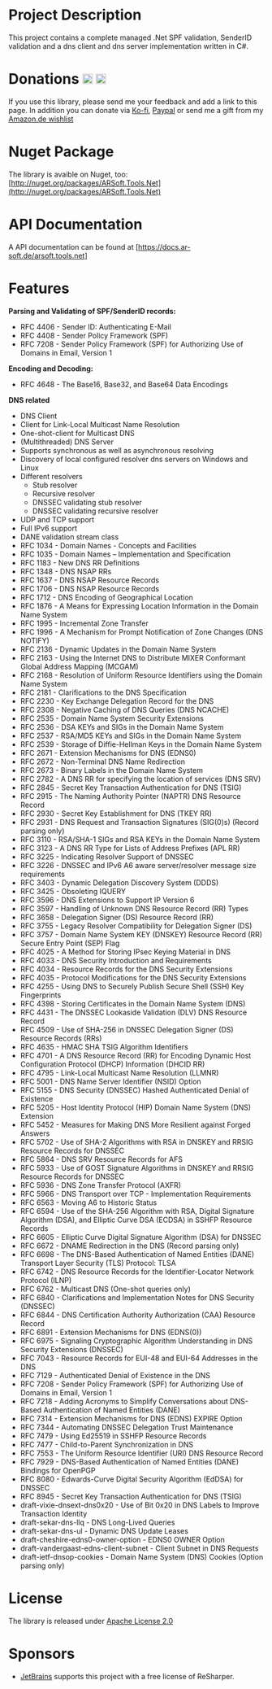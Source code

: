 # Project Description
This project contains a complete managed .Net SPF validation, SenderID validation and a dns client and dns server implementation written in C#.

# Donations [<img src="https://ko-fi.com/img/githubbutton_sm.svg" height="20" alt="Support me on Ko-fi">](https://ko-fi.com/alexreinert) [<img src="https://img.shields.io/badge/donate-PayPal-green.svg" height="20" alt="Donate via Paypal">](https://www.paypal.com/donate/?cmd=_s-xclick&hosted_button_id=4PW43VJ2DZ7R2)
If you use this library, please send me your feedback and add a link to this page.
In addition you can donate via [Ko-fi](https://ko-fi.com/alexreinert), [Paypal](https://www.paypal.com/donate/?cmd=_s-xclick&hosted_button_id=4PW43VJ2DZ7R2) or send me a gift from my [Amazon.de wishlist](https://www.amazon.de/gp/registry/wishlist/3NNUQIQO20AAP/ref=nav_wishlist_lists_1)

# Nuget Package
The library is avaible on Nuget, too: [http://nuget.org/packages/ARSoft.Tools.Net](http://nuget.org/packages/ARSoft.Tools.Net)

# API Documentation
A API documentation can be found at [https://docs.ar-soft.de/arsoft.tools.net]

# Features
**Parsing and Validating of SPF/SenderID records:**
* RFC 4406 - Sender ID: Authenticating E-Mail
* RFC 4408 - Sender Policy Framework (SPF)
* RFC 7208 - Sender Policy Framework (SPF) for Authorizing Use of Domains in Email, Version 1

**Encoding and Decoding:**
* RFC 4648 - The Base16, Base32, and Base64 Data Encodings

**DNS related**
* DNS Client
* Client for Link-Local Multicast Name Resolution
* One-shot-client for Multicast DNS
* (Multithreaded) DNS Server
* Supports synchronous as well as asynchronous resolving
* Discovery of local configured resolver dns servers on Windows and Linux    
* Different resolvers
	* Stub resolver
	* Recursive resolver
	* DNSSEC validating stub resolver
	* DNSSEC validating recursive resolver
* UDP and TCP support
* Full IPv6 support
* DANE validation stream class
* RFC 1034 - Domain Names - Concepts and Facilities
* RFC 1035 - Domain Names – Implementation and Specification
* RFC 1183 - New DNS RR Definitions
* RFC 1348 - DNS NSAP RRs
* RFC 1637 - DNS NSAP Resource Records
* RFC 1706 - DNS NSAP Resource Records
* RFC 1712 - DNS Encoding of Geographical Location
* RFC 1876 - A Means for Expressing Location Information in the Domain Name System
* RFC 1995 - Incremental Zone Transfer
* RFC 1996 - A Mechanism for Prompt Notification of Zone Changes (DNS NOTIFY)
* RFC 2136 - Dynamic Updates in the Domain Name System
* RFC 2163 - Using the Internet DNS to Distribute MIXER Conformant Global Address Mapping (MCGAM)
* RFC 2168 - Resolution of Uniform Resource Identifiers using the Domain Name System
* RFC 2181 - Clarifications to the DNS Specification
* RFC 2230 - Key Exchange Delegation Record for the DNS
* RFC 2308 - Negative Caching of DNS Queries (DNS NCACHE)
* RFC 2535 - Domain Name System Security Extensions
* RFC 2536 - DSA KEYs and SIGs in the Domain Name System
* RFC 2537 - RSA/MD5 KEYs and SIGs in the Domain Name System
* RFC 2539 - Storage of Diffie-Hellman Keys in the Domain Name System
* RFC 2671 - Extension Mechanisms for DNS (EDNS0)
* RFC 2672 - Non-Terminal DNS Name Redirection
* RFC 2673 - Binary Labels in the Domain Name System
* RFC 2782 - A DNS RR for specifying the location of services (DNS SRV)
* RFC 2845 - Secret Key Transaction Authentication for DNS (TSIG)
* RFC 2915 - The Naming Authority Pointer (NAPTR) DNS Resource Record
* RFC 2930 - Secret Key Establishment for DNS (TKEY RR)
* RFC 2931 - DNS Request and Transaction Signatures (SIG(0)s) (Record parsing only)
* RFC 3110 - RSA/SHA-1 SIGs and RSA KEYs in the Domain Name System
* RFC 3123 - A DNS RR Type for Lists of Address Prefixes (APL RR)
* RFC 3225 - Indicating Resolver Support of DNSSEC
* RFC 3226 - DNSSEC and IPv6 A6 aware server/resolver message size requirements
* RFC 3403 - Dynamic Delegation Discovery System (DDDS)
* RFC 3425 - Obsoleting IQUERY
* RFC 3596 - DNS Extensions to Support IP Version 6
* RFC 3597 - Handling of Unknown DNS Resource Record (RR) Types
* RFC 3658 - Delegation Signer (DS) Resource Record (RR)
* RFC 3755 - Legacy Resolver Compatibility for Delegation Signer (DS)
* RFC 3757 - Domain Name System KEY (DNSKEY) Resource Record (RR) Secure Entry Point (SEP) Flag
* RFC 4025 - A Method for Storing IPsec Keying Material in DNS
* RFC 4033 - DNS Security Introduction and Requirements
* RFC 4034 - Resource Records for the DNS Security Extensions
* RFC 4035 - Protocol Modifications for the DNS Security Extensions
* RFC 4255 - Using DNS to Securely Publish Secure Shell (SSH) Key Fingerprints
* RFC 4398 - Storing Certificates in the Domain Name System (DNS)
* RFC 4431 - The DNSSEC Lookaside Validation (DLV) DNS Resource Record
* RFC 4509 - Use of SHA-256 in DNSSEC Delegation Signer (DS) Resource Records (RRs)
* RFC 4635 - HMAC SHA TSIG Algorithm Identifiers
* RFC 4701 - A DNS Resource Record (RR) for Encoding Dynamic Host Configuration Protocol (DHCP) Information (DHCID RR)
* RFC 4795 - Link-Local Multicast Name Resolution (LLMNR)
* RFC 5001 - DNS Name Server Identifier (NSID) Option
* RFC 5155 - DNS Security (DNSSEC) Hashed Authenticated Denial of Existence
* RFC 5205 - Host Identity Protocol (HIP) Domain Name System (DNS) Extension
* RFC 5452 - Measures for Making DNS More Resilient against Forged Answers
* RFC 5702 - Use of SHA-2 Algorithms with RSA in DNSKEY and RRSIG Resource Records for DNSSEC
* RFC 5864 - DNS SRV Resource Records for AFS
* RFC 5933 - Use of GOST Signature Algorithms in DNSKEY and RRSIG Resource Records for DNSSEC
* RFC 5936 - DNS Zone Transfer Protocol (AXFR)
* RFC 5966 - DNS Transport over TCP - Implementation Requirements
* RFC 6563 - Moving A6 to Historic Status
* RFC 6594 - Use of the SHA-256 Algorithm with RSA, Digital Signature Algorithm (DSA), and Elliptic Curve DSA (ECDSA) in SSHFP Resource Records
* RFC 6605 - Elliptic Curve Digital Signature Algorithm (DSA) for DNSSEC
* RFC 6672 - DNAME Redirection in the DNS (Record parsing only)
* RFC 6698 - The DNS-Based Authentication of Named Entities (DANE) Transport Layer Security (TLS) Protocol: TLSA
* RFC 6742 - DNS Resource Records for the Identifier-Locator Network Protocol (ILNP)
* RFC 6762 - Multicast DNS (One-shot queries only)
* RFC 6840 - Clarifications and Implementation Notes for DNS Security (DNSSEC)
* RFC 6844 - DNS Certification Authority Authorization (CAA) Resource Record
* RFC 6891 - Extension Mechanisms for DNS (EDNS(0))
* RFC 6975 - Signaling Cryptographic Algorithm Understanding in DNS Security Extensions (DNSSEC)
* RFC 7043 - Resource Records for EUI-48 and EUI-64 Addresses in the DNS
* RFC 7129 - Authenticated Denial of Existence in the DNS
* RFC 7208 - Sender Policy Framework (SPF) for Authorizing Use of Domains in Email, Version 1
* RFC 7218 - Adding Acronyms to Simplify Conversations about DNS-Based Authentication of Named Entities (DANE)
* RFC 7314 - Extension Mechanisms for DNS (EDNS) EXPIRE Option
* RFC 7344 - Automating DNSSEC Delegation Trust Maintenance
* RFC 7479 - Using Ed25519 in SSHFP Resource Records
* RFC 7477 - Child-to-Parent Synchronization in DNS
* RFC 7553 - The Uniform Resource Identifier (URI) DNS Resource Record
* RFC 7929 - DNS-Based Authentication of Named Entities (DANE) Bindings for OpenPGP
* RFC 8080 - Edwards-Curve Digital Security Algorithm (EdDSA) for DNSSEC
* RFC 8945 - Secret Key Transaction Authentication for DNS (TSIG)
* draft-vixie-dnsext-dns0x20 - Use of Bit 0x20 in DNS Labels to Improve Transaction Identity
* draft-sekar-dns-llq - DNS Long-Lived Queries
* draft-sekar-dns-ul - Dynamic DNS Update Leases
* draft-cheshire-edns0-owner-option - EDNS0 OWNER Option
* draft-vandergaast-edns-client-subnet - Client Subnet in DNS Requests
* draft-ietf-dnsop-cookies - Domain Name System (DNS) Cookies (Option parsing only)

# License
The library is released under [Apache License 2.0](https://github.com/alexreinert/ARSoft.Tools.Net/blob/master/LICENSE)

# Sponsors
* [JetBrains](https://www.jetbrains.com/) supports this project with a free license of ReSharper.
